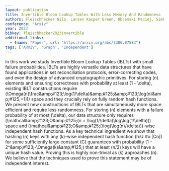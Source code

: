 ```yaml
---
layout: publication
title: Invertible Bloom Lookup Tables With Less Memory And Randomness
authors: Fleischhacker Nils, Larsen Kasper Green, Obremski Maciej, Simkin Mark
conference: "Arxiv"
year: 2023
bibkey: fleischhacker2023invertible
additional_links:
  - {name: "Paper", url: "https://arxiv.org/abs/2306.07583"}
tags: ['ARXIV', 'Graph', 'Independent']
---
```

In this work we study Invertible Bloom Lookup Tables (IBLTs) with small failure probabilities. IBLTs are highly versatile data structures that have found applications in set reconciliation protocols, error-correcting codes, and even the design of advanced cryptographic primitives. For storing \(n\) elements and ensuring correctness with probability at least \(1 - \delta\), existing IBLT constructions require \(\Omega(n(\frac\&amp;\#123;\log(1/\delta)\&amp;\#125;\&amp;\#123;\log(n)\&amp;\#125;+1))\) space and they crucially rely on fully random hash functions. We present new constructions of IBLTs that are simultaneously more space efficient and require less randomness. For storing \(n\) elements with a failure probability of at most \(\delta\), our data structure only requires \(\mathcal\&amp;\#123;O\&amp;\#125;(n + \log(1/\delta)\log\log(1/\delta))\) space and \(\mathcal\&amp;\#123;O\&amp;\#125;(\log(\log(n)/\delta))\)-wise independent hash functions. As a key technical ingredient we show that hashing \(n\) keys with any \(k\)-wise independent hash function \(h:U \to [Cn]\) for some sufficiently large constant \(C\) guarantees with probability \(1 - 2^\&amp;\#123;-\Omega(k)\&amp;\#125;\) that at least \(n/2\) keys will have a unique hash value. Proving this is highly non-trivial as \(k\) approaches \(n\). We believe that the techniques used to prove this statement may be of independent interest.
